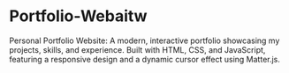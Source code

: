# Portfolio-Webaitw
Personal Portfolio Website: A modern, interactive portfolio showcasing my projects, skills, and experience. Built with HTML, CSS, and JavaScript, featuring a responsive design and a dynamic cursor effect using Matter.js.
